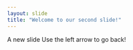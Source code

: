 ```yaml
---
layout: slide
title: "Welcome to our second slide!"
---
```

A new slide
Use the left arrow to go back!
